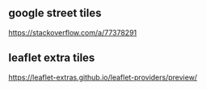 

## google street tiles 
https://stackoverflow.com/a/77378291


## leaflet extra tiles
https://leaflet-extras.github.io/leaflet-providers/preview/